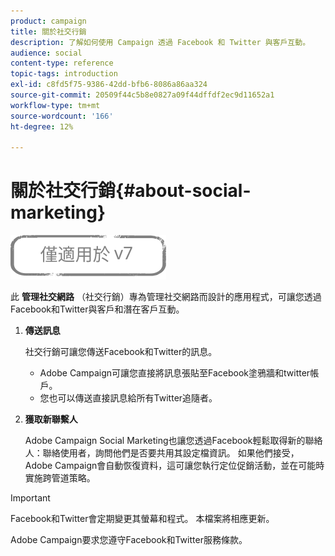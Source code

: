 ```yaml
---
product: campaign
title: 關於社交行銷
description: 了解如何使用 Campaign 透過 Facebook 和 Twitter 與客戶互動。
audience: social
content-type: reference
topic-tags: introduction
exl-id: c8fd5f75-9386-42dd-bfb6-8086a86aa324
source-git-commit: 20509f44c5b8e0827a09f44dffdf2ec9d11652a1
workflow-type: tm+mt
source-wordcount: '166'
ht-degree: 12%

---
```


# 關於社交行銷{#about-social-marketing}

![](../../assets/v7-only.svg)

此 **管理社交網路** （社交行銷）專為管理社交網路而設計的應用程式，可讓您透過Facebook和Twitter與客戶和潛在客戶互動。

1. **傳送訊息**

   社交行銷可讓您傳送Facebook和Twitter的訊息。

   * Adobe Campaign可讓您直接將訊息張貼至Facebook塗鴉牆和twitter帳戶。
   * 您也可以傳送直接訊息給所有Twitter追隨者。

1. **獲取新聯繫人**

   Adobe Campaign Social Marketing也讓您透過Facebook輕鬆取得新的聯絡人：聯絡使用者，詢問他們是否要共用其設定檔資訊。 如果他們接受，Adobe Campaign會自動恢復資料，這可讓您執行定位促銷活動，並在可能時實施跨管道策略。

>[!IMPORTANT]
>
>Facebook和Twitter會定期變更其螢幕和程式。 本檔案將相應更新。
>
>Adobe Campaign要求您遵守Facebook和Twitter服務條款。
